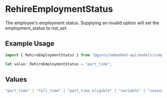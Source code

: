 # RehireEmploymentStatus

The employee's employment status. Supplying an invalid option will set the employment_status to *not_set*.

## Example Usage

```typescript
import { RehireEmploymentStatus } from "@gusto/embedded-api/models/components/rehire.js";

let value: RehireEmploymentStatus = "part_time";
```

## Values

```typescript
"part_time" | "full_time" | "part_time_eligible" | "variable" | "seasonal" | "not_set"
```